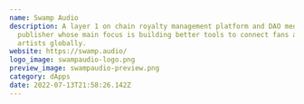 ```yaml
---
name: Swamp Audio
description: A layer 1 on chain royalty management platform and DAO media
  publisher whose main focus is building better tools to connect fans and
  artists globally.
website: https://swamp.audio/
logo_image: swampaudio-logo.png
preview_image: swampaudio-preview.png
category: dApps
date: 2022-07-13T21:58:26.142Z
---
```

